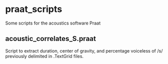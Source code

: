 # praat_scripts
Some scripts for the acoustics software Praat

## acoustic_correlates_S.praat

Script to extract duration, center of gravity, and percentage voiceless of /s/ previously delimited in .TextGrid files.
